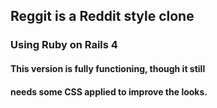 ## Reggit is a Reddit style clone
### Using Ruby on Rails 4

#### This version is fully functioning, though it still
#### needs some CSS applied to improve the looks.
